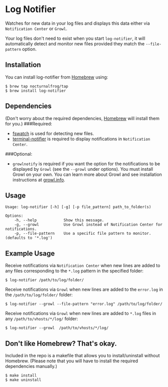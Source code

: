 Log Notifier
============
Watches for new data in your log files and displays this data either via `Notification Center` or `Growl`.

Your log files don't need to exist when you start `log-notifier`, it will automatically detect
and monitor new files provided they match the `--file-pattern` option.

Installation
------------
You can install log-notifier from [Homebrew](http://mxcl.github.com/homebrew/) using:

    $ brew tap nocturnalfrog/tap
    $ brew install log-notifier

Dependencies
------------
(Don't worry about the required dependencies, [Homebrew](http://mxcl.github.com/homebrew/) will install them for you.)
###Required:

* [fswatch](https://github.com/alandipert/fswatch) is used for detecting new files.
* [terminal-notifier](https://github.com/alloy/terminal-notifier) is required to display notifications in `Notification Center`.

###Optional:
* `growlnotify` is required if you want the option for the notifications to be displayed by `Growl` (see the `--growl` under options).
You must install Growl on your own. You can learn more about Growl and see installation instructions at [growl.info](http://growl.info).


Usage
-----
    Usage: log-notifier [-h] [-g] [-p file_pattern] path_to_folder(s)

    Options:
        -h, --help            Show this message.
        -g, --growl           Use Growl instead of Notification Center for notifications.
        -p, --file-pattern    Use a specific file pattern to monitor. (defaults to '*.log')

Example Usage
-------------
Receive notifications via `Notification Center` when new lines are added to any files corresponding to the `*.log`
pattern in the specified folder:

    $ log-notifier /path/to/log/folder/

Receive notifications via `Growl` when new lines are added to the `error.log` in the `/path/to/log/folder/` folder:

    $ log-notifier --growl --file-pattern "error.log" /path/to/log/folder/

Receive notifications via `Growl` when new lines are added to  `*.log` files in any `/path/to/vhosts/*/log/` folder:

    $ log-notifier --growl  /path/to/vhosts/*/log/

Don't like Homebrew? That's okay.
---------------------------------
Included in the repo is a makefile that allows you to install/uninstall without Homebrew.
(Please note that you will have to install the required dependencies manually.)

    $ make install
    $ make uninstall

